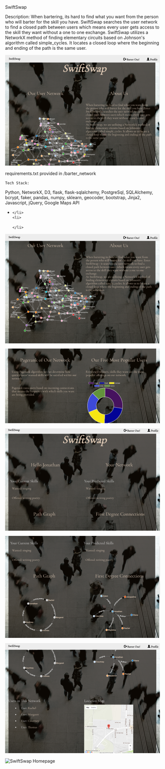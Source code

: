 SwiftSwap

Description:
When bartering, its hard to find what you want from the person who will barter for the skill you have. SwiftSwap searches the user network to find a closed path between users which means every user gets access to the skill they want without a one to one exchange. SwiftSwap utilizes a NetworkX method of finding elementary circuits based on Johnson's algorithm called simple_cycles. It locates a closed loop where the beginning and ending of the path is the same user.

![SwiftSwap Homepage](assets/ss1.png)

requirements.txt provided in /barter_network

<pre><code>Tech Stack:</code></pre>
Python, NetworkX, D3, flask, flask-sqlalchemy, PostgreSql, SQLAlchemy, bcrypt, faker, pandas, numpy, sklearn, geocoder, bootstrap, Jinja2, Javascript, jQuery, Google Maps API

<ul>
    <li>
        
    </li>
    <li>
        
    </li>
</ul>


![SwiftSwap Homepage](assets/ss2.png)



![SwiftSwap Homepage](assets/ss3.png)


![SwiftSwap Homepage](assets/ss4.png)


![SwiftSwap Homepage](assets/ss5.png)


![SwiftSwap Homepage](assets/ss6.png)

![SwiftSwap Homepage](assets/screencast.gif)